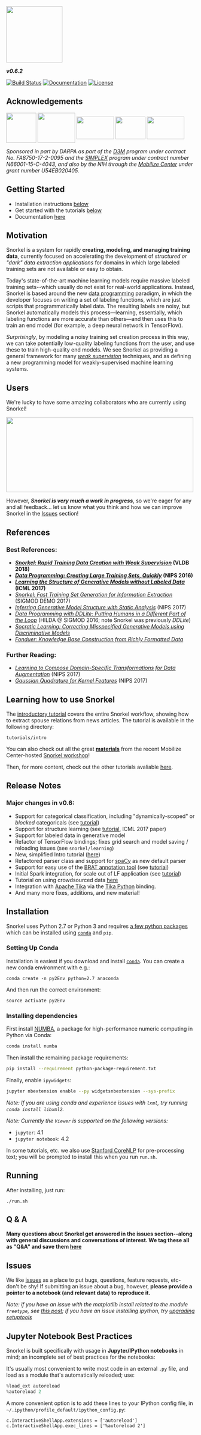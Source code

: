 <img src="figs/logo_01.png" width="150"/>


**_v0.6.2_**

[![Build Status](https://travis-ci.org/HazyResearch/snorkel.svg?branch=master)](https://travis-ci.org/HazyResearch/snorkel)
[![Documentation](https://readthedocs.org/projects/snorkel/badge/)](http://snorkel.readthedocs.io/en/master/)
[![License](https://img.shields.io/badge/License-Apache%202.0-blue.svg)](https://opensource.org/licenses/Apache-2.0)

## Acknowledgements
<img src="figs/darpa.JPG" width="80" height="80" align="middle" /> <img src="figs/ONR.jpg" width="100" height="80" align="middle" /> <img src="figs/moore_logo.png" width="100" height="60" align="middle" /> <img src="figs/nih_logo.png" width="80" height="60" align="middle" /> <img src="figs/mobilize_logo.png" width="100" height="60" align="middle" />

*Sponsored in part by DARPA as part of the [D3M](https://www.darpa.mil/program/data-driven-discovery-of-models) program under contract No. FA8750-17-2-0095 and the [SIMPLEX](http://www.darpa.mil/program/simplifying-complexity-in-scientific-discovery) program under contract number N66001-15-C-4043, and also by the NIH through the [Mobilize Center](http://mobilize.stanford.edu/) under grant number U54EB020405.*

## Getting Started

* Installation instructions [below](#installation--dependencies)
* Get started with the tutorials [below](#learning-how-to-use-snorkel)
* Documentation [here](http://snorkel.readthedocs.io/en/master/)

## Motivation
Snorkel is a system for rapidly **creating, modeling, and managing training data**, currently focused on accelerating the development of _structured or "dark" data extraction applications_ for domains in which large labeled training sets are not available or easy to obtain.

Today's state-of-the-art machine learning models require massive labeled training sets--which usually do not exist for real-world applications. Instead, Snorkel is based around the new [data programming](https://papers.nips.cc/paper/6523-data-programming-creating-large-training-sets-quickly) paradigm, in which the developer focuses on writing a set of labeling functions, which are just scripts that programmatically label data. The resulting labels are noisy, but Snorkel automatically models this process—learning, essentially, which labeling functions are more accurate than others—and then uses this to train an end model (for example, a deep neural network in TensorFlow).

_Surprisingly_, by modeling a noisy training set creation process in this way, we can take potentially low-quality labeling functions from the user, and use these to train high-quality end models. We see Snorkel as providing a general framework for many [_weak supervision_](http://hazyresearch.github.io/snorkel/blog/weak_supervision.html) techniques, and as defining a new programming model for weakly-supervised machine learning systems.

## Users
We're lucky to have some amazing collaborators who are currently using Snorkel!

<img src="figs/user_logos.png" width="500" height="200" align="middle" />

However, **_Snorkel is very much a work in progress_**, so we're eager for any and all feedback... let us know what you think and how we can improve Snorkel in the [Issues](https://github.com/HazyResearch/snorkel/issues) section!

## References

### Best References:
* **_[Snorkel: Rapid Training Data Creation with Weak Supervision](https://arxiv.org/abs/1711.10160)_ (VLDB 2018)**
* **_[Data Programming: Creating Large Training Sets, Quickly](https://papers.nips.cc/paper/6523-data-programming-creating-large-training-sets-quickly)_ (NIPS 2016)**
* **_[Learning the Structure of Generative Models without Labeled Data](https://arxiv.org/abs/1703.00854)_ (ICML 2017)**
* _[Snorkel: Fast Training Set Generation for Information Extraction](http://hazyresearch.github.io/snorkel/pdfs/snorkel_demo.pdf)_ (SIGMOD DEMO 2017)
* _[Inferring Generative Model Structure with Static Analysis](https://arxiv.org/abs/1709.02477)_ (NIPS 2017)
* _[Data Programming with DDLite: Putting Humans in a Different Part of the Loop](http://cs.stanford.edu/people/chrismre/papers/DDL_HILDA_2016.pdf)_ (HILDA @ SIGMOD 2016; note Snorkel was previously <em>DDLite</em>)
* _[Socratic Learning: Correcting Misspecified Generative Models using Discriminative Models](https://arxiv.org/abs/1610.08123)_
* _[Fonduer: Knowledge Base Construction from Richly Formatted Data](https://arxiv.org/abs/1703.05028)_

### Further Reading:
* _[Learning to Compose Domain-Specific Transformations for Data Augmentation](https://arxiv.org/abs/1709.01643)_ (NIPS 2017)
* _[Gaussian Quadrature for Kernel Features](https://arxiv.org/abs/1709.02605)_ (NIPS 2017)

## Learning how to use Snorkel
The [introductory tutorial](https://github.com/HazyResearch/snorkel/tree/master/tutorials/intro) covers the entire Snorkel workflow, showing how to extract spouse relations from news articles.
The tutorial is available in the following directory:
```
tutorials/intro
```
You can also check out all the great **[materials](https://simtk.org/frs/?group_id=1263)** from the recent Mobilize Center-hosted [Snorkel workshop](http://mobilize.stanford.edu/events/snorkelworkshop2017/)!

Then, for more content, check out the other tutorials avaliable [here](https://github.com/HazyResearch/snorkel/tree/master/tutorials).

## Release Notes
### Major changes in v0.6:
* Support for categorical classification, including "dynamically-scoped" or _blocked_ categoricals (see [tutorial](tutorials/advanced/Categorical_Classes.ipynb))
* Support for structure learning (see [tutorial](tutorials/advanced/Structure_Learning.ipynb), ICML 2017 paper)
* Support for labeled data in generative model
* Refactor of TensorFlow bindings; fixes grid search and model saving / reloading issues (see `snorkel/learning`)
* New, simplified Intro tutorial ([here](tutorials/intro))
* Refactored parser class and support for [spaCy](https://spacy.io/) as new default parser
* Support for easy use of the [BRAT annotation tool](http://brat.nlplab.org/) (see [tutorial](tutorials/advanced/BRAT_Annotations.ipynb))
* Initial Spark integration, for scale out of LF application (see [tutorial](tutorials/snark/Snark%20Tutorial.ipynb))
* Tutorial on using crowdsourced data [here](tutorials/crowdsourcing/Crowdsourced_Sentiment_Analysis.ipynb)
* Integration with [Apache Tika](http://tika.apache.org/) via the [Tika Python](http://github.com/chrismattmann/tika-python.git) binding.
* And many more fixes, additions, and new material!

## Installation
Snorkel uses Python 2.7 or Python 3 and requires [a few python packages](python-package-requirement.txt) which can be installed using [`conda`](https://www.continuum.io/downloads) and `pip`.

### Setting Up Conda
Installation is easiest if you download and install [`conda`](https://www.continuum.io/downloads).
You can create a new conda environment with e.g.:
```
conda create -n py2Env python=2.7 anaconda
```
And then run the correct environment:
```
source activate py2Env
```

### Installing dependencies
First install [NUMBA](https://numba.pydata.org/), a package for high-performance numeric computing in Python via Conda:
```bash
conda install numba
```

Then install the remaining package requirements:
```bash
pip install --requirement python-package-requirement.txt
```

Finally, enable `ipywidgets`:
```bash
jupyter nbextension enable --py widgetsnbextension --sys-prefix
```

_Note: If you are using conda and experience issues with `lxml`, try running `conda install libxml2`._

_Note: Currently the `Viewer` is supported on the following versions:_
* `jupyter`: 4.1
* `jupyter notebook`: 4.2

In some tutorials, etc. we also use [Stanford CoreNLP](http://stanfordnlp.github.io/CoreNLP/) for pre-processing text; you will be prompted to install this when you run `run.sh`.

## Running
After installing, just run:
```
./run.sh
```

## Q & A
**Many questions about Snorkel get answered in the issues section--along with general discussions and conversations of interest.
We tag these all as "Q&A" and save them [here](https://github.com/HazyResearch/snorkel/issues?utf8=%E2%9C%93&q=is%3Aissue+label%3A%22Q%26A%22+)**

## Issues
We like [issues](https://github.com/HazyResearch/snorkel/issues) as a place to put bugs, questions, feature requests, etc- don't be shy!
If submitting an issue about a bug, however, **please provide a pointer to a notebook (and relevant data) to reproduce it.**

*Note: if you have an issue with the matplotlib install related to the module `freetype`, see [this post](http://stackoverflow.com/questions/20533426/ubuntu-running-pip-install-gives-error-the-following-required-packages-can-no); if you have an issue installing ipython, try [upgrading setuptools](http://stackoverflow.com/questions/35943606/error-on-installing-ipython-for-python-3-sys-platform-darwin-and-platform)*

## Jupyter Notebook Best Practices

Snorkel is built specifically with usage in **Jupyter/IPython notebooks** in mind; an incomplete set of best practices for the notebooks:

It's usually most convenient to write most code in an external `.py` file, and load as a module that's automatically reloaded; use:
```python
%load_ext autoreload
%autoreload 2
```
A more convenient option is to add these lines to your IPython config file, in `~/.ipython/profile_default/ipython_config.py`:
```
c.InteractiveShellApp.extensions = ['autoreload']     
c.InteractiveShellApp.exec_lines = ['%autoreload 2']
```
